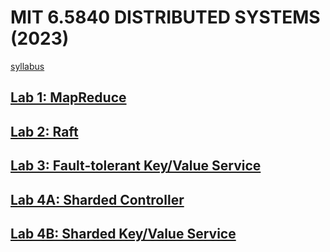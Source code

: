 # MIT 6.5840 DISTRIBUTED SYSTEMS (2023)

[syllabus](https://pdos.csail.mit.edu/6.824/schedule.html)

## [Lab 1: MapReduce](https://github.com/haofumei/MIT-6.5840-Distributed-Systems/tree/master/src/mr/)

## [Lab 2: Raft](https://github.com/haofumei/MIT-6.5840-Distributed-Systems/tree/master/src/raft)

## [Lab 3: Fault-tolerant Key/Value Service](https://github.com/haofumei/MIT-6.5840-Distributed-Systems/tree/master/src/kvraft)

## [Lab 4A: Sharded Controller](https://github.com/haofumei/MIT-6.5840-Distributed-Systems/tree/master/src/shardctrler)

## [Lab 4B: Sharded Key/Value Service](https://github.com/haofumei/MIT-6.5840-Distributed-Systems/tree/master/src/shardkv)

